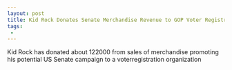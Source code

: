 ```yaml
---
layout: post
title: Kid Rock Donates Senate Merchandise Revenue to GOP Voter Registration Group
tags:
 -
---
```

Kid Rock has donated about 122000 from sales of merchandise promoting his potential US Senate campaign to a voterregistration organization
